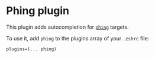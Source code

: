 # Phing plugin

This plugin adds autocompletion for [`phing`](https://github.com/phingofficial/phing) targets.

To use it, add `phing` to the plugins array of your `.zshrc` file:
```
plugins=(... phing)
```
